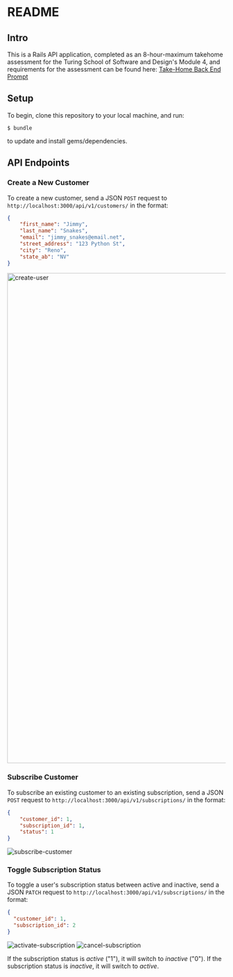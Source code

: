 # README

## Intro

This is a Rails API application, completed as an 8-hour-maximum takehome assessment for the Turing School of Software and Design's Module 4, and requirements for the assessment can be found here: [Take-Home Back End Prompt](https://mod4.turing.edu/projects/take_home/take_home_be)

## Setup

To begin, clone this repository to your local machine, and run:

`$ bundle`

to update and install gems/dependencies.

## API Endpoints

### Create a New Customer

To create a new customer, send a JSON `POST` request to `http://localhost:3000/api/v1/customers/` in the format:

```json
{
    "first_name": "Jimmy",
    "last_name": "Snakes",
    "email": "jimmy_snakes@email.net",
    "street_address": "123 Python St",
    "city": "Reno",
    "state_ab": "NV"
}
```

<img width="1127" alt="create-user" src="https://user-images.githubusercontent.com/17027357/199339878-30adbea2-3f27-4f5c-aa24-02f0b6e9c4f2.png">

### Subscribe Customer

To subscribe an existing customer to an existing subscription, send a JSON `POST` request to `http://localhost:3000/api/v1/subscriptions/` in the format:

```json
{
    "customer_id": 1,
    "subscription_id": 1,
    "status": 1
}
```

![subscribe-customer](https://user-images.githubusercontent.com/17027357/199339899-6a7a630a-9cd8-4326-a31e-3150c4201e66.png)

### Toggle Subscription Status

To toggle a user's subscription status between active and inactive, send a JSON `PATCH` request to `http://localhost:3000/api/v1/subscriptions/` in the format:

```json
{
  "customer_id": 1,
  "subscription_id": 2
}
```

![activate-subscription](https://user-images.githubusercontent.com/17027357/199339939-e1df236c-f00a-4462-8023-736cf4fbfaf5.png)
![cancel-subscription](https://user-images.githubusercontent.com/17027357/199339952-09c9d9cc-c83d-43de-be7f-8fe32ae9d56a.png)


If the subscription status is *active* ("1"), it will switch to *inactive* ("0"). If the subscription status is *inactive*, it will switch to *active*.
